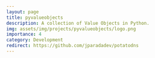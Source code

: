 ```yaml
---
layout: page
title: pyvalueobjects
description: A collection of Value Objects in Python.
img: assets/img/projects/pyvalueobjects/logo.png
importance: 4
category: Development
redirect: https://github.com/jparadadev/potatodns
---
```

